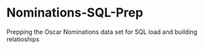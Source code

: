 # Nominations-SQL-Prep
Prepping the Oscar Nominations data set for SQL load and building relatioships
